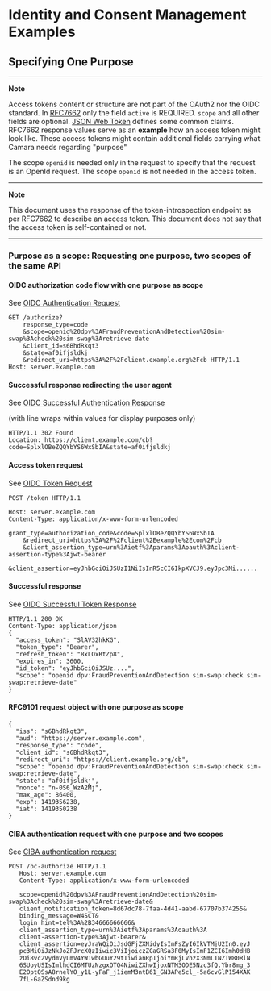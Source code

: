 # Identity and Consent Management Examples

## Specifying One Purpose

---
**Note**

Access tokens content or structure are not part of the OAuth2 nor the OIDC standard. In [RFC7662](https://datatracker.ietf.org/doc/html/rfc7662) only the field `active` is REQUIRED.
`scope` and all other fields are optional. [JSON Web Token](https://datatracker.ietf.org/doc/html/rfc7519#section-4.1) defines some common claims.
RFC7662 response values serve as an **example** how an access token might look like. These access tokens might contain additional fields carrying what Camara needs regarding "purpose"

The scope `openid` is needed only in the request to specify that the request is an OpenId request. The scope `openid` is not needed in the access token.

---
**Note**

This document uses the response of the token-introspection endpoint as per RFC7662 to describe an access token.
This document does not say that the access token is self-contained or not.

---

### Purpose as a scope: Requesting one purpose, two scopes of the same API

#### OIDC authorization code flow with one purpose as scope

See [OIDC Authentication Request](https://openid.net/specs/openid-connect-core-1_0.html#AuthRequest)

```
GET /authorize?
    response_type=code
    &scope=openid%20dpv%3AFraudPreventionAndDetection%20sim-swap%3Acheck%20sim-swap%3Aretrieve-date
    &client_id=s6BhdRkqt3
    &state=af0ifjsldkj
    &redirect_uri=https%3A%2F%2Fclient.example.org%2Fcb HTTP/1.1
Host: server.example.com
```

#### Successful response redirecting the user agent 

See [OIDC Successful Authentication Response](https://openid.net/specs/openid-connect-core-1_0.html#AuthResponse)

(with line wraps within values for display purposes only)

```
HTTP/1.1 302 Found 
Location: https://client.example.com/cb?code=SplxlOBeZQQYbYS6WxSbIA&state=af0ifjsldkj
```

#### Access token request

See [OIDC Token Request](https://openid.net/specs/openid-connect-core-1_0.html#TokenRequest)


```
POST /token HTTP/1.1

Host: server.example.com 
Content-Type: application/x-www-form-urlencoded 

grant_type=authorization_code&code=SplxlOBeZQQYbYS6WxSbIA
    &redirect_uri=https%3A%2F%2Fclient%2Eexample%2Ecom%2Fcb
    &client_assertion_type=urn%3Aietf%3Aparams%3Aoauth%3Aclient-assertion-type%3Ajwt-bearer
    &client_assertion=eyJhbGciOiJSUzI1NiIsInR5cCI6IkpXVCJ9.eyJpc3Mi......
```

#### Successful response

See [OIDC Successful Token Response](https://openid.net/specs/openid-connect-core-1_0.html#TokenResponse)

```
HTTP/1.1 200 OK
Content-Type: application/json
{
  "access_token": "SlAV32hkKG",
  "token_type": "Bearer",
  "refresh_token": "8xLOxBtZp8",
  "expires_in": 3600,
  "id_token": "eyJhbGciOiJSUz....",
  "scope": "openid dpv:FraudPreventionAndDetection sim-swap:check sim-swap:retrieve-date"
}
```

#### RFC9101 request object with one purpose as scope

```
{
  "iss": "s6BhdRkqt3",
  "aud": "https://server.example.com",
  "response_type": "code",
  "client_id": "s6BhdRkqt3",
  "redirect_uri": "https://client.example.org/cb",
  "scope": "openid dpv:FraudPreventionAndDetection sim-swap:check sim-swap:retrieve-date",
  "state": "af0ifjsldkj",
  "nonce": "n-0S6_WzA2Mj",
  "max_age": 86400,
  "exp": 1419356238,
  "iat": 1419350238
}
```

#### CIBA authentication request with one purpose and two scopes

See [CIBA authentication request](https://openid.net/specs/openid-client-initiated-backchannel-authentication-core-1_0.html#rfc.section.7.1)

```
POST /bc-authorize HTTP/1.1
   Host: server.example.com
   Content-Type: application/x-www-form-urlencoded

   scope=openid%20dpv%3AFraudPreventionAndDetection%20sim-swap%3Acheck%20sim-swap%3Aretrieve-date&
   client_notification_token=8d67dc78-7faa-4d41-aabd-67707b374255&
   binding_message=W4SCT&
   login_hint=tel%3A%2B34666666666&
   client_assertion_type=urn%3Aietf%3Aparams%3Aoauth%3A
   client-assertion-type%3Ajwt-bearer&
   client_assertion=eyJraWQiOiJsdGFjZXNidyIsImFsZyI6IkVTMjU2In0.eyJ
   pc3MiOiJzNkJoZFJrcXQzIiwic3ViIjoiczZCaGRSa3F0MyIsImF1ZCI6Imh0dHB
   zOi8vc2VydmVyLmV4YW1wbGUuY29tIiwianRpIjoiYmRjLVhzX3NmLTNZTW80RlN
   6SUoyUSIsImlhdCI6MTUzNzgxOTQ4NiwiZXhwIjoxNTM3ODE5Nzc3fQ.Ybr8mg_3
   E2OptOSsA8rnelYO_y1L-yFaF_j1iemM3ntB61_GN3APe5cl_-5a6cvGlP154XAK
   7fL-GaZSdnd9kg
```






